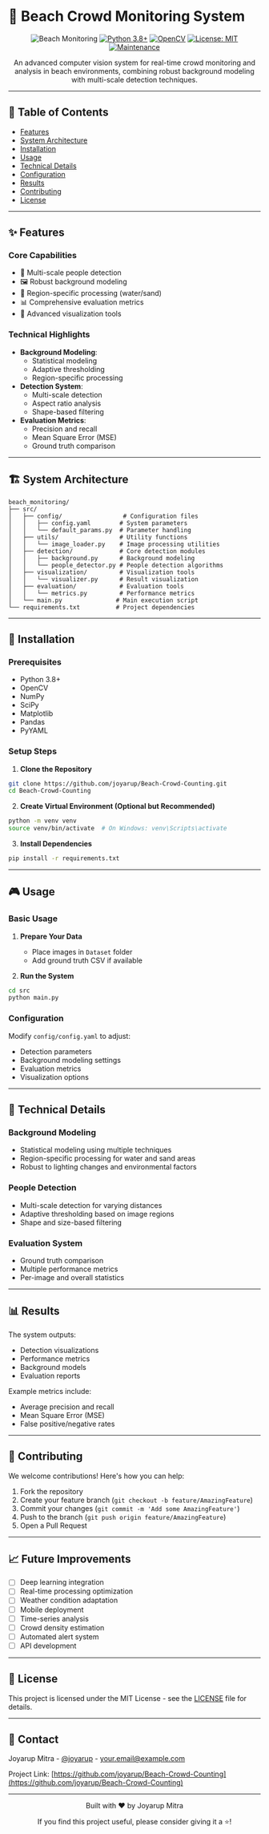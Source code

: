 # 🌊 Beach Crowd Monitoring System

<div align="center">

![Beach Monitoring](https://img.shields.io/badge/🏖️-Beach%20Monitoring-blue)
[![Python 3.8+](https://img.shields.io/badge/python-3.8+-blue.svg)](https://www.python.org/downloads/)
[![OpenCV](https://img.shields.io/badge/OpenCV-4.x-green.svg)](https://opencv.org/)
[![License: MIT](https://img.shields.io/badge/License-MIT-yellow.svg)](https://opensource.org/licenses/MIT)
[![Maintenance](https://img.shields.io/badge/Maintained%3F-yes-green.svg)](https://github.com/joyarup/Beach-Crowd-Counting/graphs/commit-activity)

<p align="center">
An advanced computer vision system for real-time crowd monitoring and analysis in beach environments, combining robust background modeling with multi-scale detection techniques.
</p>

</div>

---

## 📑 Table of Contents
- [Features](#-features)
- [System Architecture](#-system-architecture)
- [Installation](#-installation)
- [Usage](#-usage)
- [Technical Details](#-technical-details)
- [Configuration](#-configuration)
- [Results](#-results)
- [Contributing](#-contributing)
- [License](#-license)

---

## ✨ Features

### Core Capabilities
- 🎯 Multi-scale people detection
- 🖼️ Robust background modeling
- 🌊 Region-specific processing (water/sand)
- 📊 Comprehensive evaluation metrics
- 🎨 Advanced visualization tools

### Technical Highlights
- **Background Modeling**:
  - Statistical modeling
  - Adaptive thresholding
  - Region-specific processing
- **Detection System**:
  - Multi-scale detection
  - Aspect ratio analysis
  - Shape-based filtering
- **Evaluation Metrics**:
  - Precision and recall
  - Mean Square Error (MSE)
  - Ground truth comparison

---

## 🏗️ System Architecture

```
beach_monitoring/
├── src/
│   ├── config/                 # Configuration files
│   │   ├── config.yaml        # System parameters
│   │   └── default_params.py  # Parameter handling
│   ├── utils/                 # Utility functions
│   │   └── image_loader.py    # Image processing utilities
│   ├── detection/             # Core detection modules
│   │   ├── background.py      # Background modeling
│   │   └── people_detector.py # People detection algorithms
│   ├── visualization/         # Visualization tools
│   │   └── visualizer.py      # Result visualization
│   ├── evaluation/            # Evaluation tools
│   │   └── metrics.py         # Performance metrics
│   └── main.py               # Main execution script
└── requirements.txt          # Project dependencies
```

---

## 🚀 Installation

### Prerequisites
- Python 3.8+
- OpenCV
- NumPy
- SciPy
- Matplotlib
- Pandas
- PyYAML

### Setup Steps

1. **Clone the Repository**
```bash
git clone https://github.com/joyarup/Beach-Crowd-Counting.git
cd Beach-Crowd-Counting
```

2. **Create Virtual Environment (Optional but Recommended)**
```bash
python -m venv venv
source venv/bin/activate  # On Windows: venv\Scripts\activate
```

3. **Install Dependencies**
```bash
pip install -r requirements.txt
```

---

## 🎮 Usage

### Basic Usage

1. **Prepare Your Data**
   - Place images in `Dataset` folder
   - Add ground truth CSV if available

2. **Run the System**
```bash
cd src
python main.py
```

### Configuration

Modify `config/config.yaml` to adjust:
- Detection parameters
- Background modeling settings
- Evaluation metrics
- Visualization options

---

## 🔧 Technical Details

### Background Modeling
- Statistical modeling using multiple techniques
- Region-specific processing for water and sand areas
- Robust to lighting changes and environmental factors

### People Detection
- Multi-scale detection for varying distances
- Adaptive thresholding based on image regions
- Shape and size-based filtering

### Evaluation System
- Ground truth comparison
- Multiple performance metrics
- Per-image and overall statistics

---

## 📊 Results

The system outputs:
- Detection visualizations
- Performance metrics
- Background models
- Evaluation reports

Example metrics include:
- Average precision and recall
- Mean Square Error (MSE)
- False positive/negative rates

---

## 🤝 Contributing

We welcome contributions! Here's how you can help:

1. Fork the repository
2. Create your feature branch (`git checkout -b feature/AmazingFeature`)
3. Commit your changes (`git commit -m 'Add some AmazingFeature'`)
4. Push to the branch (`git push origin feature/AmazingFeature`)
5. Open a Pull Request

---

## 📈 Future Improvements

- [ ] Deep learning integration
- [ ] Real-time processing optimization
- [ ] Weather condition adaptation
- [ ] Mobile deployment
- [ ] Time-series analysis
- [ ] Crowd density estimation
- [ ] Automated alert system
- [ ] API development

---

## 📜 License

This project is licensed under the MIT License - see the [LICENSE](LICENSE) file for details.

---

## 👥 Contact

Joyarup Mitra - [@joyarup](https://github.com/joyarup) - your.email@example.com

Project Link: [https://github.com/joyarup/Beach-Crowd-Counting](https://github.com/joyarup/Beach-Crowd-Counting)

---

<div align="center">
<p>Built with ❤️ by Joyarup Mitra</p>

<p>
If you find this project useful, please consider giving it a ⭐!
</p>
</div>

